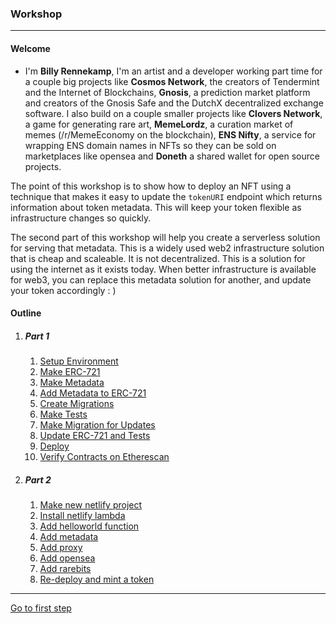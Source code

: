 ### Workshop

------

#### Welcome

- I'm **Billy Rennekamp**, I'm an artist and a developer working part time for a couple big projects like **Cosmos Network**, the creators of Tendermint and the Internet of Blockchains, **Gnosis**, a prediction market platform and creators of the Gnosis Safe and the DutchX decentralized exchange software. I also build on a couple smaller projects like **Clovers Network**, a game for generating rare art, **MemeLordz**, a curation market of memes (/r/MemeEconomy on the blockchain), **ENS Nifty**, a service for wrapping ENS domain names in NFTs so they can be sold on marketplaces like opensea and **Doneth** a shared wallet for open source projects.


The point of this workshop is to show how to deploy an NFT using a technique that makes it easy to update the `tokenURI` endpoint which returns information about token metadata. This will keep your token flexible as infrastructure changes so quickly.

The second part of this workshop will help you create a serverless solution for serving that metadata. This is a widely used web2 infrastructure solution that is cheap and scaleable. It is not decentralized. This is a solution for using the internet as it exists today. When better infrastructure is available for web3, you can replace this metadata solution for another, and update your token accordingly : )

#### Outline

1. ##### Part 1

   1. [Setup Environment](tutorial/1-1.md)
   2. [Make ERC-721](tutorial/1-1.md)
   3. [Make Metadata](tutorial/1-1.md)
   4. [Add Metadata to ERC-721](tutorial/1-1.md)
   5. [Create Migrations](tutorial/1-1.md)
   6. [Make Tests](tutorial/1-1.md)
   7. [Make Migration for Updates](tutorial/1-1.md)
   8. [Update ERC-721 and Tests](tutorial/1-1.md)
   9. [Deploy](tutorial/1-1.md)
   10. [Verify Contracts on Etherescan](tutorial/1-1.md)

2. ##### Part 2

   1. [Make new netlify project](tutorial/1-1.md)
   2. [Install netlify lambda](tutorial/1-1.md)
   3. [Add helloworld function](tutorial/1-1.md)
   4. [Add metadata](tutorial/1-1.md)
   5. [Add proxy](tutorial/1-1.md)
   6. [Add opensea](tutorial/1-1.md)
   7. [Add rarebits](tutorial/1-1.md)
   8. [Re-deploy and mint a token](tutorial/1-1.md)

-----

[Go to first step](tutorial/1-1.md)